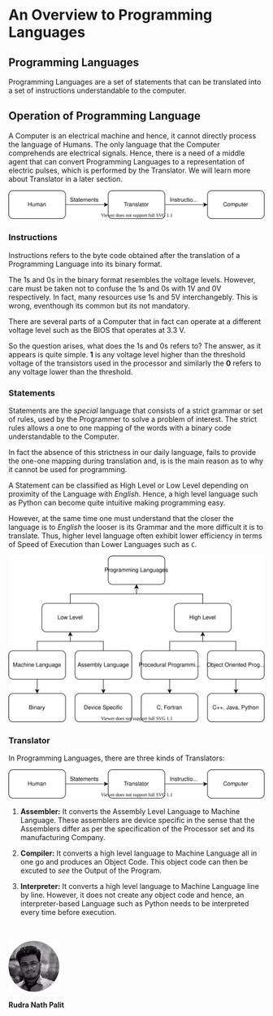# An Overview to Programming Languages

## Programming Languages
Programming Languages are a set of statements that can be translated into a set of instructions understandable to the computer.

## Operation of Programming Language

A Computer is an electrical machine and hence, it cannot directly process the language of Humans. The only language that the Computer comprehends are electrical signals. Hence, there is a need of a middle agent that can convert Programming Languages to a representation of electric pulses, which is performed by the Translator. We will learn more about Translator in a later section. 

<div align="center">
    <img src="./res/overview/operations.svg">
</div>


### Instructions
Instructions refers to the byte code obtained after the translation of a Programming Language into its binary format.

The 1s and 0s in the binary format resembles the voltage levels. However, care must be taken not to confuse the 1s and 0s with 1V and 0V respectively. In fact, many resources use 1s and 5V interchangebly. This is wrong, eventhough its common but its not mandatory.

There are several parts of a Computer that in fact can operate at a different voltage level such as the BIOS that operates at 3.3 V.

So the question arises, what does the 1s and 0s refers to? The answer, as it appears is quite simple. **1** is any voltage level higher than the threshold voltage of the transistors used in the processor and similarly the **0** refers to any voltage lower than the threshold.

### Statements
Statements are the *special* language that consists of a strict grammar or set of rules, used by the Programmer to solve a problem of interest. The strict rules allows a one to one mapping of the words with a binary code understandable to the Computer. 

In fact the absence of this strictness in our daily language, fails to provide the one-one mapping during translation and, is is the main reason as to why it cannot be used for programming.

A Statement can be classified as High Level or Low Level depending on proximity of the Language with *English*. Hence, a high level language such as Python can become quite intuitive making programming easy. 

However, at the same time one must understand that the closer the language is to *English* the looser is its Grammar and the more difficult it is to translate. Thus, higher level language often exhibit lower efficiency in terms of Speed of Execution than Lower Languages such as `C`. 

<div align="center">
    <img src="./res/overview/classification.svg">
</div>


### Translator
In Programming Languages, there are three kinds of Translators:

<div align="center">
    <img src="./res/overview/compiler-interpreter.svg">
</div>

1. **Assembler:** It converts the Assembly Level Language to Machine Language. These assemblers are device specific in the sense that the Assemblers differ as per the specification of the Processor set and its manufacturing Company.

2. **Compiler:** It converts a high level language to Machine Language all in one go and produces an Object Code. This object code can then be excuted to *see* the Output of the Program.

3. **Interpreter:** It converts a high level language to Machine Language line by line. However, it does not create any object code and hence, an interpreter-based Language such as Python needs to be interpreted every time before execution.



<br />
<br />

<img src="./res/set-up-python/me.webp" width="100" height="100" />

<br />

**Rudra Nath Palit**